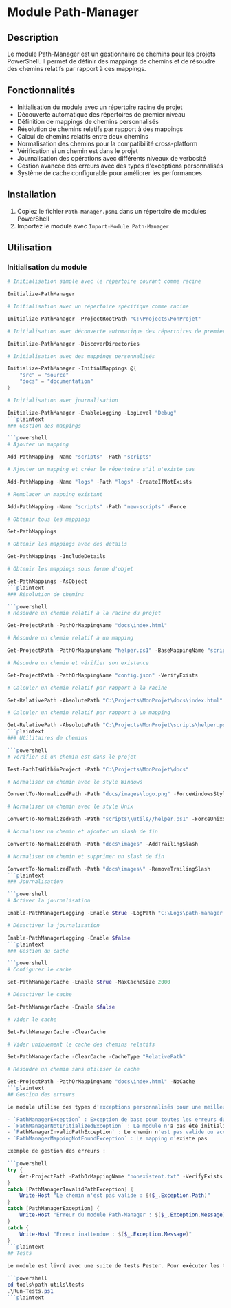 # Module Path-Manager

## Description

Le module Path-Manager est un gestionnaire de chemins pour les projets PowerShell. Il permet de définir des mappings de chemins et de résoudre des chemins relatifs par rapport à ces mappings.

## Fonctionnalités

- Initialisation du module avec un répertoire racine de projet
- Découverte automatique des répertoires de premier niveau
- Définition de mappings de chemins personnalisés
- Résolution de chemins relatifs par rapport à des mappings
- Calcul de chemins relatifs entre deux chemins
- Normalisation des chemins pour la compatibilité cross-platform
- Vérification si un chemin est dans le projet
- Journalisation des opérations avec différents niveaux de verbosité
- Gestion avancée des erreurs avec des types d'exceptions personnalisés
- Système de cache configurable pour améliorer les performances

## Installation

1. Copiez le fichier `Path-Manager.psm1` dans un répertoire de modules PowerShell
2. Importez le module avec `Import-Module Path-Manager`

## Utilisation

### Initialisation du module

```powershell
# Initialisation simple avec le répertoire courant comme racine

Initialize-PathManager

# Initialisation avec un répertoire spécifique comme racine

Initialize-PathManager -ProjectRootPath "C:\Projects\MonProjet"

# Initialisation avec découverte automatique des répertoires de premier niveau

Initialize-PathManager -DiscoverDirectories

# Initialisation avec des mappings personnalisés

Initialize-PathManager -InitialMappings @{
    "src" = "source"
    "docs" = "documentation"
}

# Initialisation avec journalisation

Initialize-PathManager -EnableLogging -LogLevel "Debug"
```plaintext
### Gestion des mappings

```powershell
# Ajouter un mapping

Add-PathMapping -Name "scripts" -Path "scripts"

# Ajouter un mapping et créer le répertoire s'il n'existe pas

Add-PathMapping -Name "logs" -Path "logs" -CreateIfNotExists

# Remplacer un mapping existant

Add-PathMapping -Name "scripts" -Path "new-scripts" -Force

# Obtenir tous les mappings

Get-PathMappings

# Obtenir les mappings avec des détails

Get-PathMappings -IncludeDetails

# Obtenir les mappings sous forme d'objet

Get-PathMappings -AsObject
```plaintext
### Résolution de chemins

```powershell
# Résoudre un chemin relatif à la racine du projet

Get-ProjectPath -PathOrMappingName "docs\index.html"

# Résoudre un chemin relatif à un mapping

Get-ProjectPath -PathOrMappingName "helper.ps1" -BaseMappingName "scripts"

# Résoudre un chemin et vérifier son existence

Get-ProjectPath -PathOrMappingName "config.json" -VerifyExists

# Calculer un chemin relatif par rapport à la racine

Get-RelativePath -AbsolutePath "C:\Projects\MonProjet\docs\index.html"

# Calculer un chemin relatif par rapport à un mapping

Get-RelativePath -AbsolutePath "C:\Projects\MonProjet\scripts\helper.ps1" -BaseMappingName "scripts"
```plaintext
### Utilitaires de chemins

```powershell
# Vérifier si un chemin est dans le projet

Test-PathIsWithinProject -Path "C:\Projects\MonProjet\docs"

# Normaliser un chemin avec le style Windows

ConvertTo-NormalizedPath -Path "docs/images\logo.png" -ForceWindowsStyle

# Normaliser un chemin avec le style Unix

ConvertTo-NormalizedPath -Path "scripts\\utils//helper.ps1" -ForceUnixStyle

# Normaliser un chemin et ajouter un slash de fin

ConvertTo-NormalizedPath -Path "docs\images" -AddTrailingSlash

# Normaliser un chemin et supprimer un slash de fin

ConvertTo-NormalizedPath -Path "docs\images\" -RemoveTrailingSlash
```plaintext
### Journalisation

```powershell
# Activer la journalisation

Enable-PathManagerLogging -Enable $true -LogPath "C:\Logs\path-manager.log" -LogLevel "Debug"

# Désactiver la journalisation

Enable-PathManagerLogging -Enable $false
```plaintext
### Gestion du cache

```powershell
# Configurer le cache

Set-PathManagerCache -Enable $true -MaxCacheSize 2000

# Désactiver le cache

Set-PathManagerCache -Enable $false

# Vider le cache

Set-PathManagerCache -ClearCache

# Vider uniquement le cache des chemins relatifs

Set-PathManagerCache -ClearCache -CacheType "RelativePath"

# Résoudre un chemin sans utiliser le cache

Get-ProjectPath -PathOrMappingName "docs\index.html" -NoCache
```plaintext
## Gestion des erreurs

Le module utilise des types d'exceptions personnalisés pour une meilleure gestion des erreurs :

- `PathManagerException` : Exception de base pour toutes les erreurs du module
- `PathManagerNotInitializedException` : Le module n'a pas été initialisé
- `PathManagerInvalidPathException` : Le chemin n'est pas valide ou accessible
- `PathManagerMappingNotFoundException` : Le mapping n'existe pas

Exemple de gestion des erreurs :

```powershell
try {
    Get-ProjectPath -PathOrMappingName "nonexistent.txt" -VerifyExists
}
catch [PathManagerInvalidPathException] {
    Write-Host "Le chemin n'est pas valide : $($_.Exception.Path)"
}
catch [PathManagerException] {
    Write-Host "Erreur du module Path-Manager : $($_.Exception.Message)"
}
catch {
    Write-Host "Erreur inattendue : $($_.Exception.Message)"
}
```plaintext
## Tests

Le module est livré avec une suite de tests Pester. Pour exécuter les tests :

```powershell
cd tools\path-utils\tests
.\Run-Tests.ps1
```plaintext